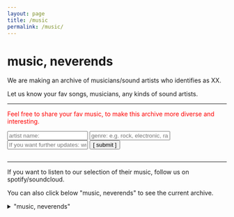 ```yaml
---
layout: page
title: /music
permalink: /music/
---
```


# music, neverends 


We are making an archive of musicians/sound artists who identifies as XX.

Let us know your fav songs, musicians, any kinds of sound artists. 

---
<font color="red"> Feel free to share your fav music, to make this archive more diverse and interesting. </font> 

<script data-cfasync="false" type="text/javascript" src="form-submission-handler.js"></script>

<form class="gform" method="POST" id="car_request_form" role="form" action="https://script.google.com/macros/s/AKfycbz-6TLQGMxloAJtH1JQ-w1hf4GouwAZisDs2gBN7RUJ1uYw2Rg/exec" target="after" onsubmit="close()">
  
<form>
  <input type="text" id="name" name="name" placeholder="artist name:" autocomplete="off">
  <input type="text" id="genre" name="genre" placeholder="genre: e.g. rock, electronic, rap, hiphop, classic, jazz, other" autocomplete="off">
  <input type="text" id="email" name="subscription" placeholder="If you want further updates: write your email address here" autocomplete="off">  
  <input type="submit" value="[ submit ]" onclick="displayThanks()">  
 
</form>

<iframe id="after" name="after" frameborder="0" onmousewheel="" width="100%" height="0.1" style="background: transparent; border: none;">
</iframe>

<div style="display:none" class="thanks_message">
<span id="span_thanks"> Thanks for your support. See you again! </span>
</div>

<script>
function close() {
    document.querySelector('#after').addEventListener('load', function() {
        window.close();
    });
  }
function displayThanks() {
   var span_Text = document.getElementById("span_thanks").innerText;
   alert (span_Text);
}
</script>

---


If you want to listen to our selection of their music, follow us on spotify/soundcloud. 

You can also click below "music, neverends" to see the current archive.

<details>
<summary> "music, neverends" </summary>
  
<h3><font color="white"> artist </font> / <font color="white"> genre </font>(in alphabetical order) <p>

<ul>
{% for member in site.data.musicform %}
  <li>
      <font color="red">{{ member.item }}</font> <font color="yellow">{{ member.genre }}</font> 
  </li>
{% endfor %}
</ul>
  

</details>
